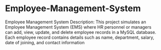 # Employee-Management-System
Employee Management System Description: This project simulates an Employee Management System (EMS) where HR personnel or managers can add, view, update, and delete employee records in a MySQL database. Each employee record contains details such as name, department, salary, date of joining, and contact information

